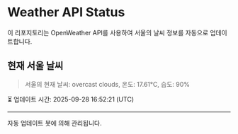 
# Weather API Status

이 리포지토리는 OpenWeather API를 사용하여 서울의 날씨 정보를 자동으로 업데이트합니다.

## 현재 서울 날씨
> 서울의 현재 날씨: overcast clouds, 온도: 17.61°C, 습도: 90%

⏳ 업데이트 시간: 2025-09-28 16:52:21 (UTC)

---
자동 업데이트 봇에 의해 관리됩니다.

